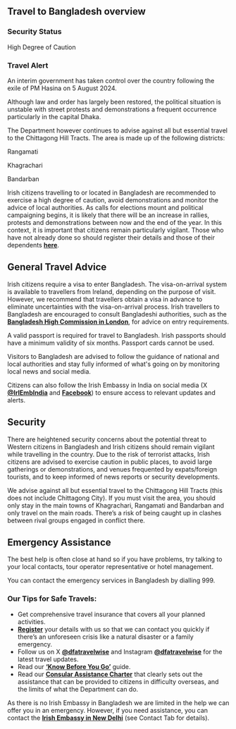## Travel to Bangladesh overview

### **Security Status**

High Degree of Caution

### **Travel Alert**

An interim government has taken control over the country following the exile of PM Hasina on 5 August 2024.

Although law and order has largely been restored, the political situation is unstable with street protests and demonstrations a frequent occurrence particularly in the capital Dhaka.

The Department however continues to advise against all but essential travel to the Chittagong Hill Tracts. The area is made up of the following districts:

Rangamati

Khagrachari

Bandarban

Irish citizens travelling to or located in Bangladesh are recommended to exercise a high degree of caution, avoid demonstrations and monitor the advice of local authorities. As calls for elections mount and political campaigning begins, it is likely that there will be an increase in rallies, protests and demonstrations between now and the end of the year. In this context, it is important that citizens remain particularly vigilant. Those who have not already done so should register their details and those of their dependents [**here**](https://www.ireland.ie/en/dfa/overseas-travel/citizens-registration/).

## **General Travel Advice**

Irish citizens require a visa to enter Bangladesh. The visa-on-arrival system is available to travellers from Ireland, depending on the purpose of visit. However, we recommend that travellers obtain a visa in advance to eliminate uncertainties with the visa-on-arrival process. Irish travellers to Bangladesh are encouraged to consult Bangladeshi authorities, such as the [**Bangladesh High Commission in London**](https://bhclondon.org.uk/), for advice on entry requirements.

A valid passport is required for travel to Bangladesh. Irish passports should have a minimum validity of six months. Passport cards cannot be used.

Visitors to Bangladesh are advised to follow the guidance of national and local authorities and stay fully informed of what's going on by monitoring local news and social media.

Citizens can also follow the Irish Embassy in India on social media (X [**@IrlEmbIndia**](https://twitter.com/IrlEmbIndia) and [**Facebook**](https://www.facebook.com/IrelandinIndia/)) to ensure access to relevant updates and alerts.

## **Security**

There are heightened security concerns about the potential threat to Western citizens in Bangladesh and Irish citizens should remain vigilant while travelling in the country. Due to the risk of terrorist attacks, Irish citizens are advised to exercise caution in public places, to avoid large gatherings or demonstrations, and venues frequented by expats/foreign tourists, and to keep informed of news reports or security developments.

We advise against all but essential travel to the Chittagong Hill Tracts (this does not include Chittagong City). If you must visit the area, you should only stay in the main towns of Khagrachari, Rangamati and Bandarban and only travel on the main roads. There’s a risk of being caught up in clashes between rival groups engaged in conflict there.

## **Emergency Assistance**

The best help is often close at hand so if you have problems, try talking to your local contacts, tour operator representative or hotel management.

You can contact the emergency services in Bangladesh by dialling 999.

### **Our Tips for Safe Travels:**

* Get comprehensive travel insurance that covers all your planned activities.
* [**Register**](https://www.ireland.ie/en/dfa/overseas-travel/citizens-registration/) your details with us so that we can contact you quickly if there’s an unforeseen crisis like a natural disaster or a family emergency.
* Follow us on X [**@dfatravelwise**](https://www.twitter.com/DFATravelWise) and Instagram [**@dfatravelwise**](https://www.instagram.com/dfatravelwise/) for the latest travel updates.
* Read our [**‘Know Before You Go’**](https://www.ireland.ie/en/dfa/overseas-travel/know-before-you-go/) guide.
* Read our [**Consular Assistance Charter**](https://www.ireland.ie/en/dfa/overseas-travel/assistance-abroad/consular-assistance-charter/) that clearly sets out the assistance that can be provided to citizens in difficulty overseas, and the limits of what the Department can do.

As there is no Irish Embassy in Bangladesh we are limited in the help we can offer you in an emergency. However, if you need assistance, you can contact the [**Irish Embassy in New Delhi**](https://www.ireland.ie/en/india/newdelhi/) (see Contact Tab for details).